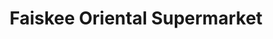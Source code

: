 ---
title: "Faiskee Oriental Supermarket"
url: /colchester/faiskee-oriental-supermarket/
shop: supermarket
---